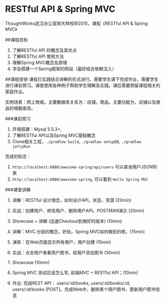# RESTful API & Spring MVC
ThoughtWorks武汉办公室郑大晔校@2015，课程《RESTful API & Spring MVC》

##课程目标
1. 了解RESTful API 的概念及其优点
2. 了解RESTful API 使用方法
3. 理解Spring MVC概念及原理
4. 学会搭建一个Spring框架的网站（最好结合依赖注入）

##课程安排
课程已实践结合讲解的形式进行。需要学生课下完成作业，需要学生进行课前预习。课堂使用各种例子帮助学生理解及实践。课后需要预留课程相关的家庭作业。

实例场景：网上商城，主要数据库关系为：店铺，商品。主要功能为，店铺以及商品的增删查改。

###课前预习
1. 环境搭建：Mysql 5.5.3+,
2. 了解RESTful API以及Spring MVC基础概念
3. Clone相关工程，`./gradlew build`, `./gradlew setupDB`, `./gradlew jettyRun`

完成的标志：

1. `http://localhost:8888/awesome-spring/api/users` 可以查询用户JSON列表
2. `http://localhost:8888/awesome-spring`, 可以看到 `Hello Spring MVC`

###课堂讲解
1. 讲解：RESTful 设计理念，如何设计API。状态，资源 (20min)
3. 实战：创建用户、修改用户、删除用户API。POSTMAN演示 (20min)
4. Showcase + 讲解 (迅速Checkout到做好的版本) (10min)

5. 讲解：MVC.分层的概念，好处。Spring MVC如何做到的呢。(15min)
6. 演练：在Web页面显示所有用户，用户创建 (15min)
7. 实战：点击用户查看用户图书，给用户添加图书 (30min)
8. Showcase (10min)

9. Spring MVC 测试应该怎么写, 前端MVC + RESTful API；(10min)

10. 作业: 完成REST API： users/:id/books, users/:id/books/:id, users/:id/books [POST]。完成Web中，删除某个用户图书，更新用户图书信息
